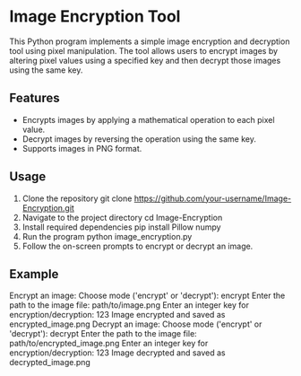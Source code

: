 # Image Encryption Tool

This Python program implements a simple image encryption and decryption tool using pixel manipulation. The tool allows users to encrypt images by altering pixel values using a specified key and then decrypt those images using the same key.

## Features
- Encrypts images by applying a mathematical operation to each pixel value.
- Decrypt images by reversing the operation using the same key.
- Supports images in PNG format.

## Usage

1. Clone the repository
   git clone https://github.com/your-username/Image-Encryption.git
2. Navigate to the project directory
   cd Image-Encryption
3. Install required dependencies
   pip install Pillow numpy
4. Run the program
   python image_encryption.py
5. Follow the on-screen prompts to encrypt or decrypt an image.

## Example

Encrypt an image:
  Choose mode ('encrypt' or 'decrypt'): encrypt Enter the path to the image file: path/to/image.png Enter an integer key for 
  encryption/decryption: 123 Image encrypted and saved as encrypted_image.png
Decrypt an image:
  Choose mode ('encrypt' or 'decrypt'): decrypt Enter the path to the image file: path/to/encrypted_image.png Enter an integer key for 
  encryption/decryption: 123 Image decrypted and saved as decrypted_image.png


